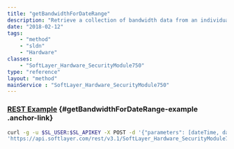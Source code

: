 ```yaml
---
title: "getBandwidthForDateRange"
description: "Retrieve a collection of bandwidth data from an individual public or private network tracking object. Data is ideal if you with to employ your own traffic storage and graphing systems. "
date: "2018-02-12"
tags:
    - "method"
    - "sldn"
    - "Hardware"
classes:
    - "SoftLayer_Hardware_SecurityModule750"
type: "reference"
layout: "method"
mainService : "SoftLayer_Hardware_SecurityModule750"
---
```


### [REST Example](#getBandwidthForDateRange-example) <a href="/article/rest/"><i class="fas fa-question"></i></a> {#getBandwidthForDateRange-example .anchor-link} 
```bash
curl -g -u $SL_USER:$SL_APIKEY -X POST -d '{"parameters": [dateTime, dateTime]}' \
'https://api.softlayer.com/rest/v3.1/SoftLayer_Hardware_SecurityModule750/{SoftLayer_Hardware_SecurityModule750ID}/getBandwidthForDateRange'
```
